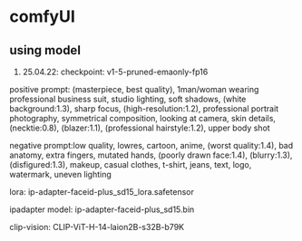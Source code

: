 # comfyUI

## using model

1. 25.04.22:
checkpoint: v1-5-pruned-emaonly-fp16

positive prompt: (masterpiece, best quality), 1man/woman wearing professional business suit, 
studio lighting, soft shadows, (white background:1.3), 
sharp focus, (high-resolution:1.2), professional portrait photography, 
symmetrical composition, looking at camera, 
skin details, (necktie:0.8), (blazer:1.1), 
(professional hairstyle:1.2), upper body shot

negative prompt:low quality, lowres, cartoon, anime, (worst quality:1.4), 
bad anatomy, extra fingers, mutated hands, 
(poorly drawn face:1.4), (blurry:1.3), (disfigured:1.3), 
makeup, casual clothes, t-shirt, jeans, 
text, logo, watermark, uneven lighting

lora: ip-adapter-faceid-plus_sd15_lora.safetensor

ipadapter model: ip-adapter-faceid-plus_sd15.bin

clip-vision: CLIP-ViT-H-14-laion2B-s32B-b79K


